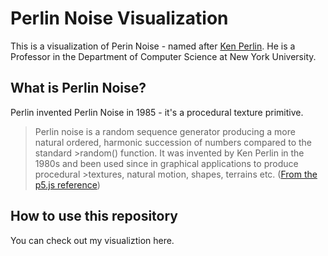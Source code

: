 # Perlin Noise Visualization

This is a visualization of Perin Noise - named after [Ken Perlin](https://en.wikipedia.org/wiki/Ken_Perlin). He is a Professor in the Department of Computer Science at New York University. 

## What is Perlin Noise?

Perlin invented Perlin Noise in 1985 - it's a procedural texture primitive. 

>Perlin noise is a random sequence generator producing a more natural ordered, harmonic succession of numbers compared to the standard >random() function. It was invented by Ken Perlin in the 1980s and been used since in graphical applications to produce procedural >textures, natural motion, shapes, terrains etc. ([From the p5.js reference](https://p5js.org/reference/#/p5/noise))

## How to use this repository

You can check out my visualiztion here. 
